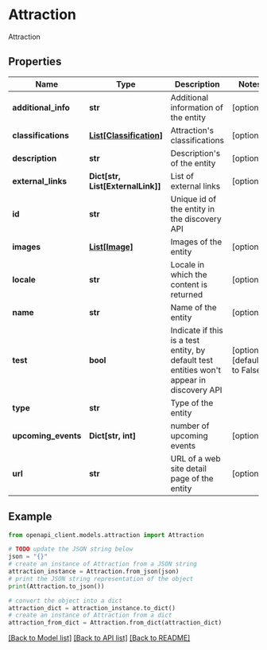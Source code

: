# Attraction

Attraction

## Properties

Name | Type | Description | Notes
------------ | ------------- | ------------- | -------------
**additional_info** | **str** | Additional information of the entity | [optional] 
**classifications** | [**List[Classification]**](Classification.md) | Attraction&#39;s classifications | [optional] 
**description** | **str** | Description&#39;s of the entity | [optional] 
**external_links** | **Dict[str, List[ExternalLink]]** | List of external links | [optional] 
**id** | **str** | Unique id of the entity in the discovery API | 
**images** | [**List[Image]**](Image.md) | Images of the entity | [optional] 
**locale** | **str** | Locale in which the content is returned | [optional] 
**name** | **str** | Name of the entity | [optional] 
**test** | **bool** | Indicate if this is a test entity, by default test entities won&#39;t appear in discovery API | [optional] [default to False]
**type** | **str** | Type of the entity | 
**upcoming_events** | **Dict[str, int]** | number of upcoming events | [optional] 
**url** | **str** | URL of a web site detail page of the entity | [optional] 

## Example

```python
from openapi_client.models.attraction import Attraction

# TODO update the JSON string below
json = "{}"
# create an instance of Attraction from a JSON string
attraction_instance = Attraction.from_json(json)
# print the JSON string representation of the object
print(Attraction.to_json())

# convert the object into a dict
attraction_dict = attraction_instance.to_dict()
# create an instance of Attraction from a dict
attraction_from_dict = Attraction.from_dict(attraction_dict)
```
[[Back to Model list]](../README.md#documentation-for-models) [[Back to API list]](../README.md#documentation-for-api-endpoints) [[Back to README]](../README.md)


